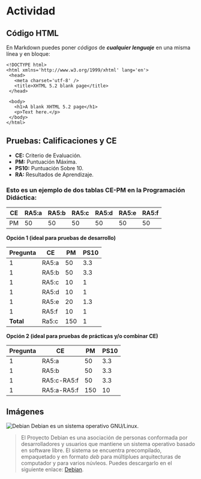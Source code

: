  # Actividad
 
 ## Código HTML
 
 En Markdown puedes poner *códigos* de ***cualquier lenguaje*** en una misma línea y en bloque:
 ~~~
 <!DOCTYPE html>
<html xmlns='http://www.w3.org/1999/xhtml' lang='en'>
  <head>
    <meta charset='utf-8' />
    <title>XHTML 5.2 blank page</title>
  </head>

  <body>
    <h1>A blank XHTML 5.2 page</h1>
    <p>Text here.</p>
  </body>
</html>
~~~
## Pruebas: Calificaciones y CE
- **CE:** Criterio de Evaluación.
- **PM:** Puntuación Máxima.
- **PS10:** Puntuación Sobre 10.
- **RA:** Resultados de Aprendizaje.

### Esto es un ejemplo de dos tablas CE-PM en la Programación Didáctica:

| **CE** | **RA5:a** | **RA5:b** | **RA5:c** | **RA5:d** | **RA5:e** | **RA5:f** |
|------|---------|---------|---------|---------|---------|---------|
|  PM  |   50    |   50    |   50    |   50    |   50    |   50    |

**Opción 1 (ideal para pruebas de desarrollo)**

|**Pregunta**| **CE** | **PM** | **PS10** |
|------------|--------|--------|----------|
| 1           | RA5:a   | 50      | 3.3       |
| 1           | RA5:b   | 50      | 3.3       |
| 1           | RA5:c   | 10      | 1         |
| 1           | RA5:d   | 10      | 1         |
| 1           | RA5:e   | 20      | 1.3       |
| 1           | RA5:f   | 10      | 1         |
| **Total**   | Ra5:c   | 150     | 1         |

**Opción 2 (ideal para pruebas de prácticas y/o combinar CE)**

| **Pregunta**| **CE**    | **PM**  | **PS10** |
|------------|-----------|---------|----------|
| 1           | RA5:a      | 50       | 3.3       |
| 1           | RA5:b      | 50       | 3.3       |
| 1           | RA5:c-RA5:f | 50       | 3.3       |
| 1           | RA5:a-RA5:f | 150      | 10        |

## Imágenes
![Debian](https://www.debian.org/logos/openlogo-100.png)
Debian es un sistema operativo GNU/Linux.
> El Proyecto Debian es una asociación de personas conformada por desarrolladores y usuarios que mantiene un sistema operativo basado en software libre. El sistema se encuentra precompilado, empaquetado y en formato *deb* para múltiplues arquitecturas de computador y para varios núvleos.
Puedes descargarlo en el siguiente enlace: [Debian](https://www.debian.org/distrib/).
